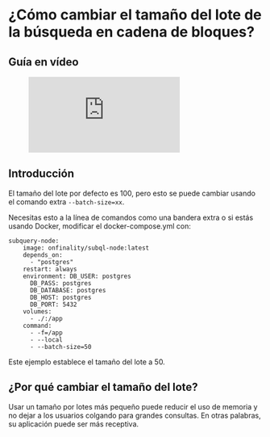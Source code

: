# ¿Cómo cambiar el tamaño del lote de la búsqueda en cadena de bloques?

## Guía en vídeo

<figure class="video_container">
  <iframe src="https://www.youtube.com/embed/LO_Gea_IN_s" frameborder="0" allowfullscreen="true"></iframe>
</figure>

## Introducción

El tamaño del lote por defecto es 100, pero esto se puede cambiar usando el comando extra `--batch-size=xx`.

Necesitas esto a la línea de comandos como una bandera extra o si estás usando Docker, modificar el docker-compose.yml con:

```shell
subquery-node:
    image: onfinality/subql-node:latest
    depends_on:
      - "postgres"
    restart: always
    environment: DB_USER: postgres
      DB_PASS: postgres
      DB_DATABASE: postgres
      DB_HOST: postgres
      DB_PORT: 5432
    volumes:
      - ./:/app
    command:
      - -f=/app
      - --local
      - --batch-size=50

```

Este ejemplo establece el tamaño del lote a 50.

## ¿Por qué cambiar el tamaño del lote?

Usar un tamaño por lotes más pequeño puede reducir el uso de memoria y no dejar a los usuarios colgando para grandes consultas. En otras palabras, su aplicación puede ser más receptiva. 